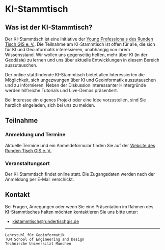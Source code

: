 # KI-Stammtisch

## Was ist der KI-Stammtisch?

Der KI-Stammtisch ist eine Initiative der [Young Professionals des Runden Tisch GIS e. V.](https://www.rundertischgis.de/nachwuchsfoerderung/rtgis-lab/#kistammtisch).  Die Teilnahme am KI-Stammtisch ist offen für alle, die sich für KI und Geoinformatik interessieren, unabhängig von ihrem Wissensstand. Wir wollen uns gegenseitig helfen, mehr über KI (in der Geodäsie) zu lernen und uns über aktuelle Entwicklungen in diesem Bereich auszutauschen.

Der online stattfindende KI-Stammtisch bietet allen Interessierten die Möglichkeit, sich ungezwungen über KI und Geoinformatik auszutauschen und zu informieren. Neben der Diskussion interessanter Hintergründe werden hilfreiche Tutorials und Live-Demos präsentiert.

Bei Interesse ein eigenes Projekt oder eine Idee vorzustellen, sind Sie herzlich eingeladen, sich bei uns zu melden.

## Teilnahme

### Anmeldung und Termine

Aktuelle Termine und ein Anmeldeformular finden Sie auf der [Website des Runden Tisch GIS e. V.](https://www.rundertischgis.de/nachwuchsfoerderung/rtgis-lab/#kistammtisch).

### Veranstaltungsort

Der KI-Stammtisch findet online statt. Die Zugangsdaten werden nach der Anmeldung per E-Mail verschickt.

## Kontakt

Bei Fragen, Anregungen oder wenn Sie eine Präsentation im Rahmen des KI-Stammtisches halten möchten kontaktieren Sie uns bitte unter:

- [kistammtisch@rundertischgis.de](kistammtisch@rundertischgis.de)

---

    Lehrstuhl für Geoinformatik
    TUM School of Engineering and Design
    Technische Universität München

